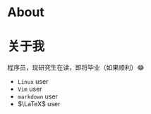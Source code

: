# About


<!--more-->

# 关于我

程序员，现研究生在读，即将毕业（如果顺利）:joy:

- `Linux` user
- `Vim` user
- `markdown` user
- $\LaTeX$ user

